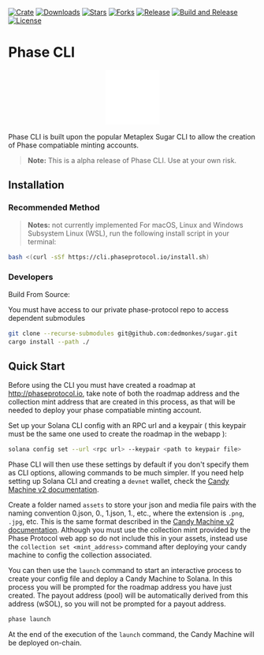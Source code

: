 [![Crate](https://img.shields.io/crates/v/sugar-cli)](https://crates.io/crates/sugar-cli)
[![Downloads](https://img.shields.io/crates/d/sugar-cli)](https://crates.io/crates/sugar-cli)
[![Stars](https://img.shields.io/github/stars/metaplex-foundation/sugar?style=social)](https://img.shields.io/github/stars/metaplex-foundation/sugar?style=social)
[![Forks](https://img.shields.io/github/forks/metaplex-foundation/sugar?style=social)](https://img.shields.io/github/forks/metaplex-foundation/sugar?style=social)
[![Release](https://img.shields.io/github/v/release/metaplex-foundation/sugar)](https://img.shields.io/github/v/release/metaplex-foundation/sugar)
[![Build and Release](https://github.com/metaplex-foundation/sugar/actions/workflows/build.yml/badge.svg)](https://github.com/metaplex-foundation/sugar/actions/workflows/build.yml)
[![License](https://img.shields.io/crates/l/sugar-cli)](https://github.com/metaplex-foundation/sugar/blob/main/LICENSE)

# Phase CLI

<p align="center">
  <img src="phase-logo.svg">
</p>

Phase CLI is built upon the popular Metaplex Sugar CLI to allow the creation of Phase compatiable minting accounts. 

> **Note:** This is a alpha release of Phase CLI. Use at your own risk.

## Installation

### Recommended Method
> **Notes:** not currently implemented
For macOS, Linux and Windows Subsystem Linux (WSL), run the following install script in your terminal:

```bash
bash <(curl -sSf https://cli.phaseprotocol.io/install.sh)
```


### Developers

Build From Source:

You must have access to our private phase-protocol repo to access dependent submodules

```bash
git clone --recurse-submodules git@github.com:dedmonkes/sugar.git 
cargo install --path ./
```



## Quick Start

Before using the CLI you must have created a roadmap at http://phaseprotocol.io, take note of both the roadmap address and the collection mint address that are created in this process, as that will be needed to deploy your phase compatiable minting account.

Set up your Solana CLI config with an RPC url and a keypair ( this keypair must be the same one used to create the roadmap in the webapp ):

```bash
solana config set --url <rpc url> --keypair <path to keypair file>
```

Phase CLI will then use these settings by default if you don't specify them as CLI options, allowing commands to be much simpler. If you need help setting up Solana CLI and creating a `devnet` wallet, check the [Candy Machine v2 documentation](http://docs.metaplex.com/candy-machine-v2/getting-started#solana-wallet).

Create a folder named `assets` to store your json and media file pairs with the naming convention 0.json, 0.<ext>, 1.json, 1.<ext>, etc., where the extension is `.png`, `.jpg`, etc. This is the same format described in the [Candy Machine v2 documentation](http://docs.metaplex.com/candy-machine-v2/preparing-assets). Although you must use the collection mint provided by the Phase Protocol web app so do not include this in your assets, instead use the `collection set <mint_address>` command after deploying your candy machine to config the collection associated. 

You can then use the `launch` command to start an interactive process to create your config file and deploy a Candy Machine to Solana. In this process you will be prompted for the roadmap address you have just created. The payout address (pool) will be automatically derived from this address (wSOL), so you will not be prompted for a payout address.

```bash
phase launch
```

At the end of the execution of the `launch` command, the Candy Machine will be deployed on-chain.
